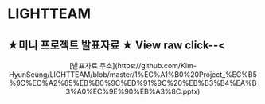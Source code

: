 # LIGHTTEAM



## ★미니 프로젝트 발표자료 ★ View raw click--<
<p align="center">[발표자료 주소](https://github.com/Kim-HyunSeung/LIGHTTEAM/blob/master/1%EC%A1%B0%20Project_%EC%B5%9C%EC%A2%85%EB%B0%9C%ED%91%9C%20%EB%B3%B4%EA%B3%A0%EC%9E%90%EB%A3%8C.pptx)</p>
